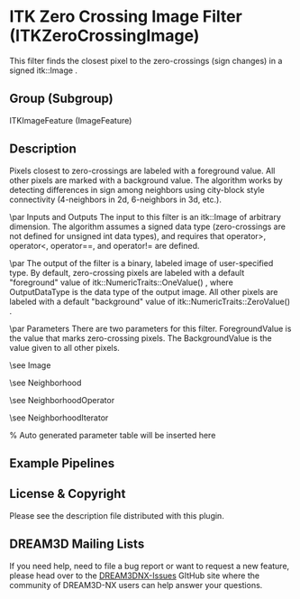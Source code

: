 # ITK Zero Crossing Image Filter (ITKZeroCrossingImage)

This filter finds the closest pixel to the zero-crossings (sign changes) in a signed itk::Image .

## Group (Subgroup)

ITKImageFeature (ImageFeature)

## Description

Pixels closest to zero-crossings are labeled with a foreground value. All other pixels are marked with a background value. The algorithm works by detecting differences in sign among neighbors using city-block style connectivity (4-neighbors in 2d, 6-neighbors in 3d, etc.).

\par Inputs and Outputs
The input to this filter is an itk::Image of arbitrary dimension. The algorithm assumes a signed data type (zero-crossings are not defined for unsigned int data types), and requires that operator>, operator<, operator==, and operator!= are defined.


\par 
The output of the filter is a binary, labeled image of user-specified type. By default, zero-crossing pixels are labeled with a default "foreground" value of itk::NumericTraits<OutputDataType>::OneValue() , where OutputDataType is the data type of the output image. All other pixels are labeled with a default "background" value of itk::NumericTraits<OutputDataType>::ZeroValue() .


\par Parameters
There are two parameters for this filter. ForegroundValue is the value that marks zero-crossing pixels. The BackgroundValue is the value given to all other pixels.


\see Image 


\see Neighborhood 


\see NeighborhoodOperator 


\see NeighborhoodIterator


% Auto generated parameter table will be inserted here

## Example Pipelines

## License & Copyright

Please see the description file distributed with this plugin.

## DREAM3D Mailing Lists

If you need help, need to file a bug report or want to request a new feature, please head over to the [DREAM3DNX-Issues](https://github.com/BlueQuartzSoftware/DREAM3DNX-Issues/discussions) GItHub site where the community of DREAM3D-NX users can help answer your questions.
